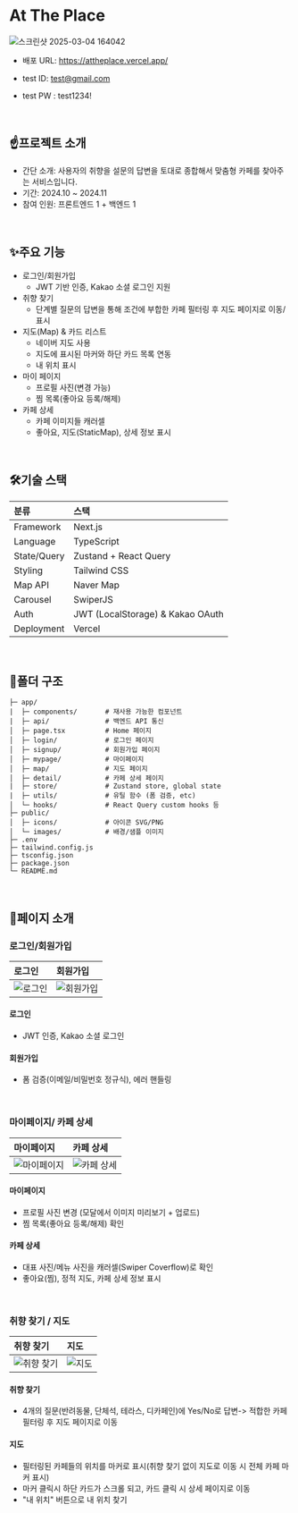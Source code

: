 # At The Place

![스크린샷 2025-03-04 164042](https://github.com/user-attachments/assets/da593442-7426-46aa-87ce-783cb6e47c8a)

- 배포 URL: https://attheplace.vercel.app/
- test ID: test@gmail.com
- test PW : test1234!

  <br />

## ☝️프로젝트 소개
  - 간단 소개: 사용자의 취향을 설문의 답변을 토대로 종합해서 맞춤형 카페를 찾아주는 서비스입니다.
  - 기간: 2024.10 ~ 2024.11
  - 참여 인원: 프론트엔드 1 + 백엔드 1

<br />

## ✨주요 기능
- 로그인/회원가입
  - JWT 기반 인증, Kakao 소셜 로그인 지원
- 취향 찾기
  - 단계별 질문의 답변을 통해 조건에 부합한 카페 필터링 후 지도 페이지로 이동/표시
- 지도(Map) & 카드 리스트 
  - 네이버 지도 사용
  - 지도에 표시된 마커와 하단 카드 목록 연동
  - 내 위치 표시
- 마이 페이지
  - 프로필 사진(변경 가능)
  - 찜 목록(좋아요 등록/해제)
- 카페 상세
  - 카페 이미지들 캐러셀
  - 좋아요, 지도(StaticMap), 상세 정보 표시

 <br />

 ## 🛠️기술 스택
 | 분류 | 스택 |
 |:---|:---|
 |Framework|	Next.js |
 |Language|	TypeScript|
 |State/Query|	Zustand + React Query|
 |Styling|	Tailwind CSS|
 |Map API|	Naver Map|
 |Carousel| SwiperJS |
 |Auth|	JWT (LocalStorage) & Kakao OAuth|
 |Deployment	|Vercel|

<br />

## 🌳폴더 구조
```
├─ app/
|  ├─ components/       # 재사용 가능한 컴포넌트
|  ├─ api/              # 백엔드 API 통신 
│  ├─ page.tsx          # Home 페이지
│  ├─ login/            # 로그인 페이지
│  ├─ signup/           # 회원가입 페이지
│  ├─ mypage/           # 마이페이지
│  ├─ map/              # 지도 페이지
│  ├─ detail/           # 카페 상세 페이지
|  ├─ store/            # Zustand store, global state
|  ├─ utils/            # 유틸 함수 (폼 검증, etc)
│  └─ hooks/            # React Query custom hooks 등
├─ public/
│  ├─ icons/            # 아이콘 SVG/PNG
│  └─ images/           # 배경/샘플 이미지
├─ .env
├─ tailwind.config.js
├─ tsconfig.json
├─ package.json
└─ README.md
```

<br />

## 📝페이지 소개

### 로그인/회원가입

| 로그인 | 회원가입 |
|:---|:---|
| ![로그인](https://github.com/user-attachments/assets/6d309f49-725b-41a0-ae10-8b933873c1d4) | ![회원가입](https://github.com/user-attachments/assets/5bf5cd51-f0ca-4b1f-b94d-c8e27377be91) |

#### 로그인
- JWT 인증, Kakao 소셜 로그인
#### 회원가입
- 폼 검증(이메일/비밀번호 정규식), 에러 핸들링

<br />

### 마이페이지/ 카페 상세

| 마이페이지 | 카페 상세 |
|:---|:---|
| ![마이페이지](https://github.com/user-attachments/assets/0f10d893-8354-4786-a2fe-32a78433f719) | ![카페 상세](https://github.com/user-attachments/assets/055a88a8-a11a-43c4-83d7-bc5aa4f48eb8) |

#### 마이페이지
- 프로필 사진 변경 (모달에서 이미지 미리보기 + 업로드)
- 찜 목록(좋아요 등록/해제) 확인

#### 카페 상세
- 대표 사진/메뉴 사진을 캐러셀(Swiper Coverflow)로 확인
- 좋아요(찜), 정적 지도, 카페 상세 정보 표시
  
<br />

### 취향 찾기 / 지도

| 취향 찾기 | 지도 |
|:---|:---|
| ![취향 찾기](https://github.com/user-attachments/assets/12c454b6-562e-44a0-ab51-4f01fdf1dca6)| ![지도](https://github.com/user-attachments/assets/d96dd35a-b6a5-4c13-bc03-77129196147b) |

#### 취향 찾기
- 4개의 질문(반려동물, 단체석, 테라스, 디카페인)에 Yes/No로 답변-> 적합한 카페 필터링 후 지도 페이지로 이동

#### 지도
- 필터링된 카페들의 위치를 마커로 표시(취향 찾기 없이 지도로 이동 시 전체 카페 마커 표시)
- 마커 클릭시 하단 카드가 스크롤 되고, 카드 클릭 시 상세 페이지로 이동
- "내 위치" 버튼으로 내 위치 찾기

<br />

